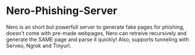 # Nero-Phishing-Server

Nero is an short but powerfull server to generate fake pages for phishing, doesn't come with pre-made webpages, Nero can retreive recursively and generate the SAME page and parse it quickly! Also, supports tunneling with Serveo, Ngrok and Tinyurl.
